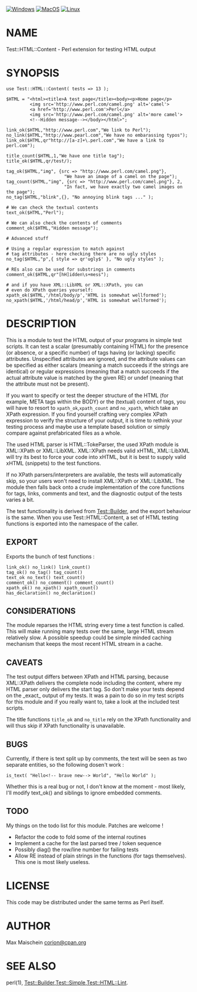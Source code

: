 
[![Windows](https://github.com/Corion/Test-HTML-Content/workflows/windows/badge.svg)](https://github.com/Corion/Test-HTML-Content/actions?query=workflow%3Awindows)
[![MacOS](https://github.com/Corion/Test-HTML-Content/workflows/macos/badge.svg)](https://github.com/Corion/Test-HTML-Content/actions?query=workflow%3Amacos)
[![Linux](https://github.com/Corion/Test-HTML-Content/workflows/linux/badge.svg)](https://github.com/Corion/Test-HTML-Content/actions?query=workflow%3Alinux)

# NAME

Test::HTML::Content - Perl extension for testing HTML output

# SYNOPSIS

    use Test::HTML::Content( tests => 13 );

    $HTML = "<html><title>A test page</title><body><p>Home page</p>
             <img src='http://www.perl.com/camel.png' alt='camel'>
             <a href='http://www.perl.com'>Perl</a>
             <img src='http://www.perl.com/camel.png' alt='more camel'>
             <!--Hidden message--></body></html>";

    link_ok($HTML,"http://www.perl.com","We link to Perl");
    no_link($HTML,"http://www.pearl.com","We have no embarassing typos");
    link_ok($HTML,qr"http://[a-z]+\.perl.com","We have a link to perl.com");

    title_count($HTML,1,"We have one title tag");
    title_ok($HTML,qr/test/);

    tag_ok($HTML,"img", {src => "http://www.perl.com/camel.png"},
                          "We have an image of a camel on the page");
    tag_count($HTML,"img", {src => "http://www.perl.com/camel.png"}, 2,
                          "In fact, we have exactly two camel images on the page");
    no_tag($HTML,"blink",{}, "No annoying blink tags ..." );

    # We can check the textual contents
    text_ok($HTML,"Perl");

    # We can also check the contents of comments
    comment_ok($HTML,"Hidden message");

    # Advanced stuff

    # Using a regular expression to match against
    # tag attributes - here checking there are no ugly styles
    no_tag($HTML,"p",{ style => qr'ugly$' }, "No ugly styles" );

    # REs also can be used for substrings in comments
    comment_ok($HTML,qr"[hH]idden\s+mess");

    # and if you have XML::LibXML or XML::XPath, you can
    # even do XPath queries yourself:
    xpath_ok($HTML,'/html/body/p','HTML is somewhat wellformed');
    no_xpath($HTML,'/html/head/p','HTML is somewhat wellformed');

# DESCRIPTION

This is a module to test the HTML output of your programs in simple
test scripts. It can test a scalar (presumably containing HTML) for
the presence (or absence, or a specific number) of tags having (or
lacking) specific attributes. Unspecified attributes are ignored,
and the attribute values can be specified as either scalars (meaning
a match succeeds if the strings are identical) or regular expressions
(meaning that a match succeeds if the actual attribute value is matched
by the given RE) or undef (meaning that the attribute must not
be present).

If you want to specify or test the deeper structure
of the HTML (for example, META tags within the BODY) or the (textual)
content of tags, you will have to resort to `xpath_ok`,`xpath_count`
and `no_xpath`, which take an XPath expression. If you find yourself crafting
very complex XPath expression to verify the structure of your output, it is
time to rethink your testing process and maybe use a template based solution
or simply compare against prefabricated files as a whole.

The used HTML parser is HTML::TokeParser, the used XPath module
is XML::XPath or XML::LibXML. XML::XPath needs valid xHTML, XML::LibXML
will try its best to force your code into xHTML, but it is best to
supply valid xHTML (snippets) to the test functions.

If no XPath parsers/interpreters are available, the tests will automatically
skip, so your users won't need to install XML::XPath or XML::LibXML. The module
then falls back onto a crude implementation of the core functions for tags,
links, comments and text, and the diagnostic output of the tests varies a bit.

The test functionality is derived from [Test::Builder](https://metacpan.org/pod/Test%3A%3ABuilder), and the export
behaviour is the same. When you use Test::HTML::Content, a set of
HTML testing functions is exported into the namespace of the caller.

## EXPORT

Exports the bunch of test functions :

    link_ok() no_link() link_count()
    tag_ok() no_tag() tag_count()
    text_ok no_text() text_count()
    comment_ok() no_comment() comment_count()
    xpath_ok() no_xpath() xpath_count()
    has_declaration() no_declaration()

## CONSIDERATIONS

The module reparses the HTML string every time a test function is called.
This will make running many tests over the same, large HTML stream relatively
slow. A possible speedup could be simple minded caching mechanism that keeps the most
recent HTML stream in a cache.

## CAVEATS

The test output differs between XPath and HTML parsing, because XML::XPath
delivers the complete node including the content, where my HTML parser only
delivers the start tag. So don't make your tests depend on the \_exact\_
output of my tests. It was a pain to do so in my test scripts for this module
and if you really want to, take a look at the included test scripts.

The title functions `title_ok` and `no_title` rely on the XPath functionality
and will thus skip if XPath functionality is unavailable.

## BUGS

Currently, if there is text split up by comments, the text will be seen
as two separate entities, so the following dosen't work :

    is_text( "Hello<!-- brave new--> World", "Hello World" );

Whether this is a real bug or not, I don't know at the moment - most likely,
I'll modify text\_ok() and siblings to ignore embedded comments.

## TODO

My things on the todo list for this module. Patches are welcome !

- Refactor the code to fold some of the internal routines
- Implement a cache for the last parsed tree / token sequence
- Possibly diag() the row/line number for failing tests
- Allow RE instead of plain strings in the functions (for tags themselves). This
one is most likely useless.

# LICENSE

This code may be distributed under the same terms as Perl itself.

# AUTHOR

Max Maischein <corion@cpan.org>

# SEE ALSO

perl(1), [Test::Builder](https://metacpan.org/pod/Test%3A%3ABuilder),[Test::Simple](https://metacpan.org/pod/Test%3A%3ASimple),[Test::HTML::Lint](https://metacpan.org/pod/Test%3A%3AHTML%3A%3ALint).
